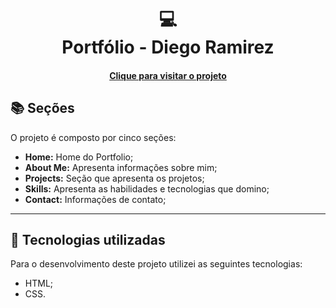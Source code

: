 <h1 align="center">
  💻<br>Portfólio - Diego Ramirez
</h1>

<h4 align="center"><a href="https://digxz.github.io/portfolio/">Clique para visitar o projeto</a></h4>



## 📚 Seções

O projeto é composto por cinco seções:

- **Home:** Home do Portfolio;
- **About Me:** Apresenta informações sobre mim;
- **Projects:** Seção que apresenta os projetos;
- **Skills:** Apresenta as habilidades e tecnologias que domino;
- **Contact:** Informações de contato;

---

## 💼 Tecnologias utilizadas

Para o desenvolvimento deste projeto utilizei as seguintes tecnologias:

- HTML;
- CSS.
